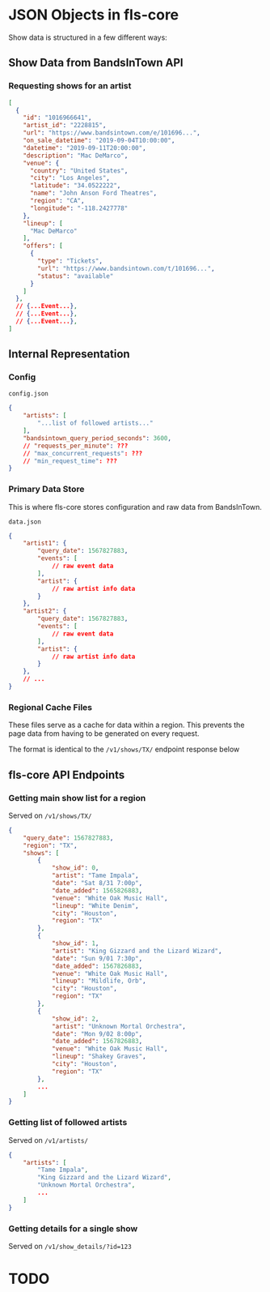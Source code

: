 JSON Objects in fls-core
========================

Show data is structured in a few different ways:

## Show Data from BandsInTown API

### Requesting shows for an artist

```json
[
  {
    "id": "1016966641",
    "artist_id": "2228815",
    "url": "https://www.bandsintown.com/e/101696...",
    "on_sale_datetime": "2019-09-04T10:00:00",
    "datetime": "2019-09-11T20:00:00",
    "description": "Mac DeMarco",
    "venue": {
      "country": "United States",
      "city": "Los Angeles",
      "latitude": "34.0522222",
      "name": "John Anson Ford Theatres",
      "region": "CA",
      "longitude": "-118.2427778"
    },
    "lineup": [
      "Mac DeMarco"
    ],
    "offers": [
      {
        "type": "Tickets",
        "url": "https://www.bandsintown.com/t/101696...",
        "status": "available"
      }
    ]
  },
  // {...Event...},
  // {...Event...},
  // {...Event...},
]

```

## Internal Representation

### Config

`config.json`

```json
{
    "artists": [ 
        "...list of followed artists..."
    ],
    "bandsintown_query_period_seconds": 3600,
    // "requests_per_minute": ???
    // "max_concurrent_requests": ???
    // "min_request_time": ??? 
}
```

### Primary Data Store

This is where fls-core stores configuration and raw data from BandsInTown.

`data.json`

```json
{
    "artist1": {
        "query_date": 1567827883,
        "events": [
            // raw event data
        ],
        "artist": {
            // raw artist info data
        }
    },
    "artist2": {
        "query_date": 1567827883,
        "events": [
            // raw event data
        ],
        "artist": {
            // raw artist info data
        }
    },
    // ...
}
```

### Regional Cache Files

These files serve as a cache for data within a region. This prevents the page data from having to be generated on every request.

The format is identical to the `/v1/shows/TX/` endpoint response below

## fls-core API Endpoints

### Getting main show list for a region

Served on `/v1/shows/TX/`

```json
{
    "query_date": 1567827883,
    "region": "TX",
    "shows": [
        {
            "show_id": 0,
            "artist": "Tame Impala",
            "date": "Sat 8/31 7:00p",
            "date_added": 1565826883,
            "venue": "White Oak Music Hall",
            "lineup": "White Denim",
            "city": "Houston",
            "region": "TX"
        },
        {
            "show_id": 1,
            "artist": "King Gizzard and the Lizard Wizard",
            "date": "Sun 9/01 7:30p",
            "date_added": 1567826883,
            "venue": "White Oak Music Hall",
            "lineup": "Mildlife, Orb",
            "city": "Houston",
            "region": "TX"
        },
        {
            "show_id": 2,
            "artist": "Unknown Mortal Orchestra",
            "date": "Mon 9/02 8:00p",
            "date_added": 1567826883,
            "venue": "White Oak Music Hall",
            "lineup": "Shakey Graves",
            "city": "Houston",
            "region": "TX"
        },
        ...
    ]
}
```


### Getting list of followed artists

Served on `/v1/artists/`

```json
{
    "artists": [
        "Tame Impala",
        "King Gizzard and the Lizard Wizard",
        "Unknown Mortal Orchestra",
        ...
    ]
}

```


### Getting details for a single show

Served on `/v1/show_details/?id=123`

# TODO

